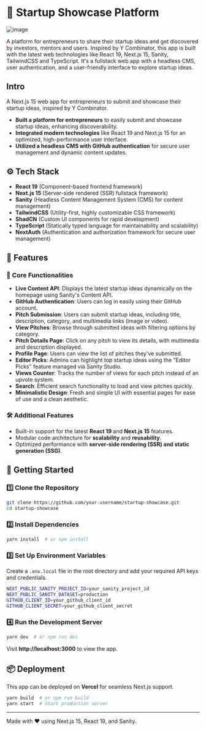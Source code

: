 # 🚀 Startup Showcase Platform

![image](https://github.com/user-attachments/assets/28855e25-01ef-43db-b476-8a6ff93d63ea)

A platform for entrepreneurs to share their startup ideas and get discovered by investors, mentors and users. Inspired by Y Combinator, this app is built with the latest web technologies like React 19, Next.js 15, Sanity, TailwindCSS and TypeScript. It's a fullstack web app with a headless CMS, user authentication, and a user-friendly interface to explore startup ideas.

## Intro

A Next.js 15 web app for entrepreneurs to submit and showcase their startup ideas, inspired by Y Combinator.

- **Built a platform for entrepreneurs** to easily submit and showcase startup ideas, enhancing discoverability.
- **Integrated modern technologies** like React 19 and Next.js 15 for an optimized, high-performance user interface.
- **Utilized a headless CMS with GitHub authentication** for secure user management and dynamic content updates.

## ⚙️ Tech Stack

- **React 19** (Component-based frontend framework)
- **Next.js 15** (Server-side rendered (SSR) fullstack framework)
- **Sanity** (Headless Content Management System (CMS) for content management)
- **TailwindCSS** (Utility-first, highly customizable CSS framework)
- **ShadCN** (Custom UI components for rapid development)
- **TypeScript** (Statically typed language for maintainability and scalability)
- **NextAuth** (Authentication and authorization framework for secure user management)

## 🔋 Features

### 🎯 Core Functionalities

- **Live Content API**: Displays the latest startup ideas dynamically on the homepage using Sanity's Content API.
- **GitHub Authentication**: Users can log in easily using their GitHub account.
- **Pitch Submission**: Users can submit startup ideas, including title, description, category, and multimedia links (image or video).
- **View Pitches**: Browse through submitted ideas with filtering options by category.
- **Pitch Details Page**: Click on any pitch to view its details, with multimedia and description displayed.
- **Profile Page**: Users can view the list of pitches they've submitted.
- **Editor Picks**: Admins can highlight top startup ideas using the "Editor Picks" feature managed via Sanity Studio.
- **Views Counter**: Tracks the number of views for each pitch instead of an upvote system.
- **Search**: Efficient search functionality to load and view pitches quickly.
- **Minimalistic Design**: Fresh and simple UI with essential pages for ease of use and a clean aesthetic.

### 🛠 Additional Features

- Built-in support for the latest **React 19** and **Next.js 15** features.
- Modular code architecture for **scalability** and **reusability**.
- Optimized performance with **server-side rendering (SSR) and static generation (SSG)**.

## 🚀 Getting Started

### 1️⃣ Clone the Repository

```sh
git clone https://github.com/your-username/startup-showcase.git
cd startup-showcase
```

### 2️⃣ Install Dependencies

```sh
yarn install  # or npm install
```

### 3️⃣ Set Up Environment Variables

Create a `.env.local` file in the root directory and add your required API keys and credentials.

```sh
NEXT_PUBLIC_SANITY_PROJECT_ID=your_sanity_project_id
NEXT_PUBLIC_SANITY_DATASET=production
GITHUB_CLIENT_ID=your_github_client_id
GITHUB_CLIENT_SECRET=your_github_client_secret
```

### 4️⃣ Run the Development Server

```sh
yarn dev  # or npm run dev
```

Visit **http://localhost:3000** to view the app.

## 📦 Deployment

This app can be deployed on **Vercel** for seamless Next.js support.

```sh
yarn build  # or npm run build
yarn start  # Start production server
```

---

Made with ❤️ using Next.js 15, React 19, and Sanity.
